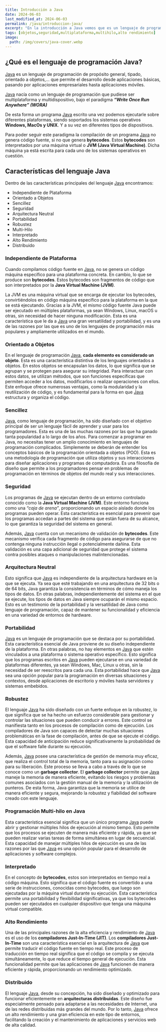 ```yaml
---
title: Introducción a Java
date: 2024-06-03
last_modified_at: 2024-06-03
permalink: /java/introduccion-java/
excerpt: "En la introducción a Java vemos que es un lenguaje de programación multiplataforma y orientado a objetos, con características como independencia de plataforma, seguridad y portabilidad."
tags: [objetos,seguridad,multiplataforma,multihilo,alto rendimiento]
image:
  path: /img/covers/java-cover.webp
---
```


## ¿Qué es el lenguaje de programación Java?


[Java](https://www.manualweb.net/java/) es un lenguaje de programación de propósito general, tipado, orientado a objetos,… que permite el desarrollo desde aplicaciones básicas, pasando por aplicaciones empresariales hasta aplicaciones móviles.


[Java](https://www.manualweb.net/java/) nacía como un lenguaje de programación que pudiese ser multiplataforma y multidispositivo, bajo el paradigma _**“Write Once Run Anywhere” (WORA)**_


De esta forma un programa [Java](http://www.manualweb.net/tutorial-java/) escrito una vez podemos ejecutarle sobre diferentes plataformas, siendo soportados los sistemas operativos **Windows, MacOs y UNIX**. Y a su vez en diferentes tipos de dispositivos.


Para poder seguir este paradigma la compilación de un programa [Java](http://www.manualweb.net/tutorial-java/) no genera código fuente, si no que genera **bytecodes**. Estos **bytecodes** son interpretados por una máquina virtual o **JVM (Java Virtual Machine)**. Dicha máquina ya está escrita para cada uno de los sistemas operativos en cuestión.


## Características del lenguaje Java


Dentro de las características principales del lenguaje [Java](https://www.manualweb.net/java/) encontramos:

- Independiente de Plataforma
- Orientado a Objetos
- Sencillez
- Seguridad
- Arquitectura Neutral
- Portabilidad
- Robustez
- Multi-Hilo
- Interpretado
- Alto Rendimiento
- Distribuido

### Independiente de Plataforma


Cuando compilamos código fuente en [Java](https://www.manualweb.net/java/), no se genera un código máquina específico para una plataforma concreta. En cambio, lo que se produce son **bytecodes**. Estos bytecodes son fragmentos de código que son interpretados por la **Java Virtual Machine (JVM)**.


La JVM es una máquina virtual que se encarga de ejecutar los bytecodes, convirtiéndolos en código máquina específico para la plataforma en la que se está ejecutando. Gracias a la JVM, el mismo código fuente Java puede ser ejecutado en múltiples plataformas, ya sean Windows, Linux, macOS u otras, sin necesidad de hacer ninguna modificación. Esta es una característica que le da a [Java](https://www.manualweb.net/java/) una gran versatilidad y portabilidad, y es una de las razones por las que es uno de los lenguajes de programación más populares y ampliamente utilizados en el mundo.


### Orientado a Objetos


En el lenguaje de programación [Java](https://www.manualweb.net/java/), **cada elemento es considerado un objeto**. Esta es una característica distintiva de los lenguajes orientados a objetos. En estos objetos se encapsulan los datos, lo que significa que se agrupan y se protegen para asegurar su integridad. Para interactuar con estos datos, se utilizan métodos, que son funciones específicas que permiten acceder a los datos, modificarlos o realizar operaciones con ellos. Este enfoque ofrece numerosas ventajas, como la modularidad y la reutilización de código, y es fundamental para la forma en que [Java](https://www.manualweb.net/java/) estructura y organiza el código.


### Sencillez


[Java](http://www.manualweb.net/tutorial-java/), como lenguaje de programación, ha sido diseñado con el objetivo principal de ser un lenguaje fácil de aprender y usar para los programadores. Esta es una de las muchas razones por las que ha ganado tanta popularidad a lo largo de los años. Para comenzar a programar en Java, no necesitas tener un amplio conocimiento en lenguajes de programación complicados. Simplemente se deberán de entender los conceptos básicos de la programación orientada a objetos (POO). Esta es una metodología de programación que utiliza objetos y sus interacciones para diseñar aplicaciones y programas de computadora. Es una filosofía de diseño que permite a los programadores pensar en problemas de programación en términos de objetos del mundo real y sus interacciones.


### Seguridad


Los programas de [Java](https://www.manualweb.net/java/) se ejecutan dentro de un entorno controlado conocido como la **Java Virtual Machine (JVM)**. Este entorno funciona como una _“caja de arena”_, proporcionando un espacio aislado donde los programas pueden operar. Esta característica es esencial para prevenir que los programas accedan a partes del sistema que están fuera de su alcance, lo que garantiza la seguridad del sistema en general.


Además, [Java](https://www.manualweb.net/java/) cuenta con un mecanismo de validación de **bytecodes**. Este mecanismo verifica cada fragmento de código para asegurarse de que no contenga ninguna instrucción ilegal o potencialmente dañina. Esta validación es una capa adicional de seguridad que protege el sistema contra posibles ataques o manipulaciones malintencionadas.


### Arquitectura Neutral


Esto significa que [Java](https://www.manualweb.net/java/) es independiente de la arquitectura hardware en la que se ejecuta. Ya sea que esté trabajando en una arquitectura de 32 bits o de 64 bits, Java garantiza la consistencia en términos de cómo maneja los tipos de datos. En otras palabras, independientemente del sistema en el que se ejecute, los tipos de datos en Java siempre ocuparán el mismo espacio. Esto es un testimonio de la portabilidad y la versatilidad de Java como lenguaje de programación, capaz de mantener su funcionalidad y eficiencia en una variedad de entornos de hardware.


### Portabilidad


[Java](https://www.manualweb.net/java/) es un lenguaje de programación que se destaca por su portabilidad. Esta característica esencial de Java proviene de su diseño independiente de la plataforma. En otras palabras, no hay elementos en [Java](https://www.manualweb.net/java/) que estén vinculados a una plataforma o sistema operativo específico. Esto significa que los programas escritos en [Java](https://www.manualweb.net/java/) pueden ejecutarse en una variedad de plataformas diferentes, ya sean Windows, Mac, Linux u otras, sin la necesidad de ser reescritos para cada una. Esta portabilidad hace que [Java](https://www.manualweb.net/java/) sea una opción popular para la programación en diversas situaciones y contextos, desde aplicaciones de escritorio y móviles hasta servidores y sistemas embebidos.


### Robustez


El lenguaje [Java](https://www.manualweb.net/java/) ha sido diseñado con un fuerte enfoque en la robustez, lo que significa que se ha hecho un esfuerzo considerable para gestionar y controlar las situaciones que pueden conducir a errores. Este control se manifiesta tanto en los procesos de compilación como de ejecución. Los compiladores de Java son capaces de detectar muchas situaciones problemáticas en la fase de compilación, antes de que se ejecute el código. Esta capacidad de anticipación reduce significativamente la probabilidad de que el software falle durante su ejecución.


Además, [Java](https://www.manualweb.net/java/) posee una característica de gestión de memoria muy eficaz, que realiza el control total de la memoria, tanto para su asignación como para su liberación. Este proceso se lleva a cabo a través de lo que se conoce como un **garbage collector**. El **garbage collector** permite que [Java](https://www.manualweb.net/java/) maneje la memoria de manera eficiente, evitando los riesgos y problemas comunes asociados con la gestión manual de la memoria y la utilización de punteros. De esta forma, Java garantiza que la memoria se utilice de manera eficiente y segura, mejorando la robustez y fiabilidad del software creado con este lenguaje.


### Programación Multi-hilo en Java


Esta característica esencial significa que un único programa [Java](https://www.manualweb.net/java/) puede abrir y gestionar múltiples hilos de ejecución al mismo tiempo. Esto permite que los procesos se ejecuten de manera más eficiente y rápida, ya que se pueden realizar varias tareas de forma simultánea en lugar de secuencial. Esta capacidad de manejar múltiples hilos de ejecución es una de las razones por las que [Java](https://www.manualweb.net/java/) es una opción popular para el desarrollo de aplicaciones y software complejos.


### Interpretado


En el concepto de **bytecodes**, estos son interpretados en tiempo real a código máquina. Esto significa que el código fuente es convertido a una serie de instrucciones, conocidas como bytecodes, que luego son ejecutadas por la máquina virtual durante su ejecución. Esta característica permite una portabilidad y flexibilidad significativas, ya que los bytecodes pueden ser ejecutados en cualquier dispositivo que tenga una máquina virtual compatible.


### Alto Rendimiento


Una de las principales razones de la alta eficiencia y rendimiento de [Java](https://www.manualweb.net/java/) es el uso de los **compiladores Just-In-Time (JIT)**. Los **compiladores Just-In-Time** son una característica esencial en la arquitectura de [Java](https://www.manualweb.net/java/) que permite traducir el código fuente en tiempo real. Este proceso de traducción en tiempo real significa que el código se compila y se ejecuta simultáneamente, lo que reduce el tiempo general de ejecución. Esta funcionalidad permite que las aplicaciones de [Java](https://www.manualweb.net/java/) funcionen de manera eficiente y rápida, proporcionando un rendimiento optimizado.


### Distribuido


El lenguaje [Java](https://www.manualweb.net/java/), desde su concepción, ha sido diseñado y optimizado para funcionar eficientemente en **arquitecturas distribuidas**. Este diseño fue especialmente pensado para adaptarse a las necesidades de Internet, una de las redes distribuidas más grandes del mundo. Por lo tanto, [Java](https://www.manualweb.net/java/) ofrece un alto rendimiento y una gran eficiencia en este tipo de entornos, facilitando la creación y el mantenimiento de aplicaciones y servicios web de alta calidad.

